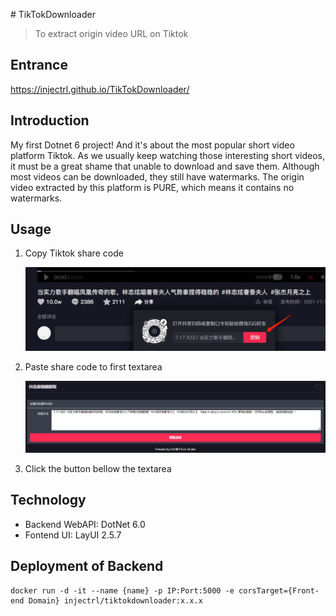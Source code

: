 ﻿﻿# TikTokDownloader

> To extract origin video URL on Tiktok

## Entrance

https://injectrl.github.io/TikTokDownloader/

## Introduction

My first Dotnet 6 project! And it's about the most popular short video platform Tiktok. As we usually keep watching those interesting short videos, it must be a great shame that unable to download and save them. Although most videos can be downloaded, they still have watermarks. The origin video extracted by this platform is PURE, which means it contains no watermarks.

## Usage

1. Copy Tiktok share code

   ![1](./docs/1.png)

2. Paste share code to first textarea

   ![2](./docs/2.png)

3. Click the button bellow the textarea

## Technology

- Backend WebAPI: DotNet 6.0
- Fontend UI: LayUI 2.5.7

## Deployment of Backend

```shell
docker run -d -it --name {name} -p IP:Port:5000 -e corsTarget={Front-end Domain} injectrl/tiktokdownloader:x.x.x
```

